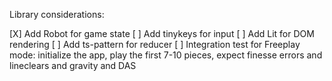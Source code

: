 Library considerations:

[X] Add Robot for game state
[ ] Add tinykeys for input
[ ] Add Lit for DOM rendering
[ ] Add ts-pattern for reducer
[ ] Integration test for Freeplay mode: initialize the app, play the first 7-10 pieces, expect finesse errors and lineclears and gravity and DAS
